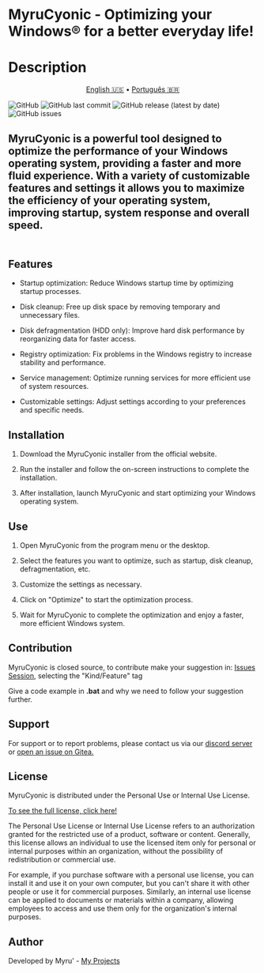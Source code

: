# MyruCyonic - Optimizing your Windows® for a better everyday life!



<h1> Description </h1>

<p align="center">
  <a href="https://github.com/worbadillitics/MyruCyonic/blob/stable/docs/readme-en.md">English 🇺🇸</a>
  •
  <a href="docs/readme.md">Português 🇧🇷</a>
</p>

<p align="center">
  
  <a>![GitHub](https://img.shields.io/github/license/Worbadillitics/MyruCyonic)
   ![GitHub last commit](https://img.shields.io/github/last-commit/Worbadillitics/MyruCyonic)
   ![GitHub release (latest by date)](https://img.shields.io/github/v/release/Worbadillitics/MyruCyonic)
   ![GitHub issues](https://img.shields.io/github/issues/Worbadillitics/MyruCyonic)
  </a>  
</p>

<h2>MyruCyonic is a powerful tool designed to optimize the performance of your Windows operating system, providing a faster and more fluid experience. With a variety of customizable features and settings it allows you to maximize the efficiency of your operating system, improving startup, system response and overall speed.<br><br></h2>


## Features


- Startup optimization: Reduce Windows startup time by optimizing startup processes.

- Disk cleanup: Free up disk space by removing temporary and unnecessary files.

- Disk defragmentation (HDD only): Improve hard disk performance by reorganizing data for faster access.

- Registry optimization: Fix problems in the Windows registry to increase stability and performance.

- Service management: Optimize running services for more efficient use of system resources.

- Customizable settings: Adjust settings according to your preferences and specific needs.


## Installation


1. Download the MyruCyonic installer from the official website.

2. Run the installer and follow the on-screen instructions to complete the installation.

3. After installation, launch MyruCyonic and start optimizing your Windows operating system.


## Use


1. Open MyruCyonic from the program menu or the desktop.

2. Select the features you want to optimize, such as startup, disk cleanup, defragmentation, etc.

3. Customize the settings as necessary.

4. Click on "Optimize" to start the optimization process.

5. Wait for MyruCyonic to complete the optimization and enjoy a faster, more efficient Windows system.


## Contribution


MyruCyonic is closed source, to contribute make your suggestion in: [Issues Session](https://gitea.com/Worbadillitics/MyruCyonic/issues/new), selecting the "Kind/Feature" tag


Give a code example in **.bat** and why we need to follow your suggestion further.


## Support


For support or to report problems, please contact us via our [discord server](https://discord.gg/a5tXD92Y38) or [open an issue on Gitea.](https://gitea.com/Worbadillitics/MyruCyonic/issues/new)


## License


MyruCyonic is distributed under the Personal Use or Internal Use License.

[To see the full license, click here!](https://gitea.com/Worbadillitics/MyruCyonic/src/branch/stable/license.md)


The Personal Use License or Internal Use License refers to an authorization granted for the restricted use of a product, software or content. Generally, this license allows an individual to use the licensed item only for personal or internal purposes within an organization, without the possibility of redistribution or commercial use.


For example, if you purchase software with a personal use license, you can install it and use it on your own computer, but you can't share it with other people or use it for commercial purposes. Similarly, an internal use license can be applied to documents or materials within a company, allowing employees to access and use them only for the organization's internal purposes.



## Author


Developed by Myru' - [My Projects](https://gitea.com/Worbadillitics)
